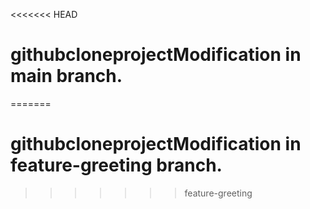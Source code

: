 <<<<<<< HEAD
# githubcloneprojectModification in main branch.
=======
# githubcloneprojectModification in feature-greeting branch.
>>>>>>> feature-greeting
